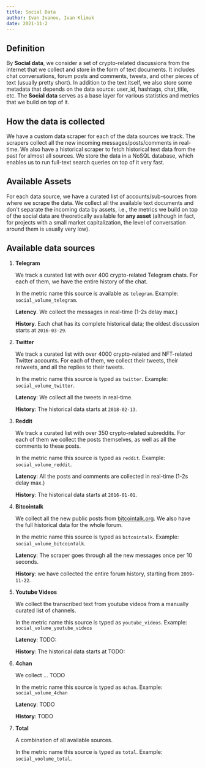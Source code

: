 ```yaml
---
title: Social Data
author: Ivan Ivanov, Ivan Klimuk
date: 2021-11-2
---
```


## Definition

By **Social data**, we consider a set of crypto-related discussions from the
internet that we collect and store in the form of text documents. It includes
chat conversations, forum posts and comments, tweets, and other pieces of text
(usually pretty short). In addition to the text itself, we also store some
metadata that depends on the data source: user_id, hashtags, chat_title, etc.
The **Social data** serves as a base layer for various statistics and metrics
that we build on top of it.

## How the data is collected
We have a custom data scraper for each of the data sources we track. The
scrapers collect all the new incoming messages/posts/comments in real-time. We
also have a historical scraper to fetch historical text data from the past for
almost all sources. We store the data in a NoSQL database, which enables us to
run full-text search queries on top of it very fast.

## Available Assets

For each data source, we have a curated list of accounts/sub-sources from where
we scrape the data. We collect all the available text documents and don't
separate the incoming data by assets, i.e., the metrics we build on top of the
social data are theoretically available for **any asset** (although in fact, for
projects with a small market capitalization, the level of conversation around
them is usually very low).

## Available data sources

1. **Telegram**

    We track a curated list with over 400 crypto-related Telegram chats. For each
    of them, we have the entire history of the chat.

    In the metric name this source is available as `telegram`. Example: `social_volume_telegram`.

    **Latency**. We collect the messages in real-time (1-2s delay max.)

    **History**. Each chat has its complete historical data; the oldest discussion starts
    at `2016-03-29`.

2. **Twitter**

    We track a curated list with over 4000 crypto-related and NFT-related Twitter accounts. For
    each of them, we collect their tweets, their retweets, and all the replies to
    their tweets.

    In the metric name this source is typed as `twitter`. Example: `social_volume_twitter`.

    **Latency**: We collect all the tweets in real-time. 

    **History**: The historical data starts at `2018-02-13`.

3. **Reddit**

    We track a curated list with over 350 crypto-related subreddits. For each of
    them we collect the posts themselves, as well as all the comments to these
    posts.

    In the metric name this source is typed as `reddit`. Example: `social_volume_reddit`.

    **Latency**: All the posts and comments are collected in real-time (1-2s delay
    max.)

    **History**: The historical data starts at `2016-01-01`.

4. **Bitcointalk**

    We collect all the new public posts from
    [bitcointalk.org](https://bitcointalk.org). We also have the full historical
    data for the whole forum.

    In the metric name this source is typed as `bitcointalk`. Example: `social_volume_bitcointalk`.

    **Latency**: The scraper goes through all the new messages once per 10 seconds.

    **History**: we have collected the entire forum history, starting from
    `2009-11-22`.

5. **Youtube Videos**

    We collect the transcribed text from youtube videos from a manually curated list of channels.

    In the metric name this source is typed as `youtube_videos`. Example: `social_volume_youtube_videos`

    **Latency**: TODO:

    **History**: The historical data starts at TODO:


6. **4chan**

    We collect ... TODO

    In the metric name this source is typed as `4chan`. Example: `social_volume_4chan`

    **Latency**: TODO

    **History**: TODO

7. **Total**

    A combination of all available sources.

    In the metric name this source is typed as `total`. Example: `social_voolume_total`.

